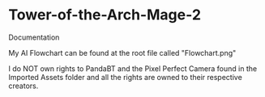 # Tower-of-the-Arch-Mage-2

Documentation

My AI Flowchart can be found at the root file called "Flowchart.png"

I do NOT own rights to PandaBT and the Pixel Perfect Camera found in the Imported Assets folder and all the rights are owned to their respective creators.
